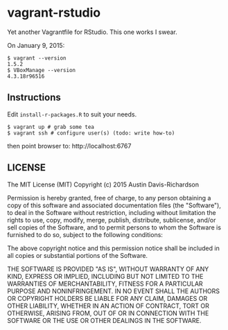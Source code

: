 # vagrant-rstudio

Yet another Vagrantfile for RStudio. This one works I swear.

On January 9, 2015:

```
$ vagrant --version
1.5.2
$ VBoxManage --version
4.3.18r96516
```

## Instructions

Edit `install-r-packages.R` to suit your needs.

```
$ vagrant up # grab some tea
$ vagrant ssh # configure user(s) (todo: write how-to)
```

then point browser to: http://localhost:6767

## LICENSE

The MIT License (MIT)
Copyright (c) 2015 Austin Davis-Richardson 

Permission is hereby granted, free of charge, to any person obtaining a copy
of this software and associated documentation files (the "Software"), to deal
in the Software without restriction, including without limitation the rights
to use, copy, modify, merge, publish, distribute, sublicense, and/or sell
copies of the Software, and to permit persons to whom the Software is
furnished to do so, subject to the following conditions:

The above copyright notice and this permission notice shall be included in
all copies or substantial portions of the Software.

THE SOFTWARE IS PROVIDED "AS IS", WITHOUT WARRANTY OF ANY KIND, EXPRESS OR
IMPLIED, INCLUDING BUT NOT LIMITED TO THE WARRANTIES OF MERCHANTABILITY,
FITNESS FOR A PARTICULAR PURPOSE AND NONINFRINGEMENT. IN NO EVENT SHALL THE
AUTHORS OR COPYRIGHT HOLDERS BE LIABLE FOR ANY CLAIM, DAMAGES OR OTHER
LIABILITY, WHETHER IN AN ACTION OF CONTRACT, TORT OR OTHERWISE, ARISING FROM,
OUT OF OR IN CONNECTION WITH THE SOFTWARE OR THE USE OR OTHER DEALINGS IN
THE SOFTWARE.
